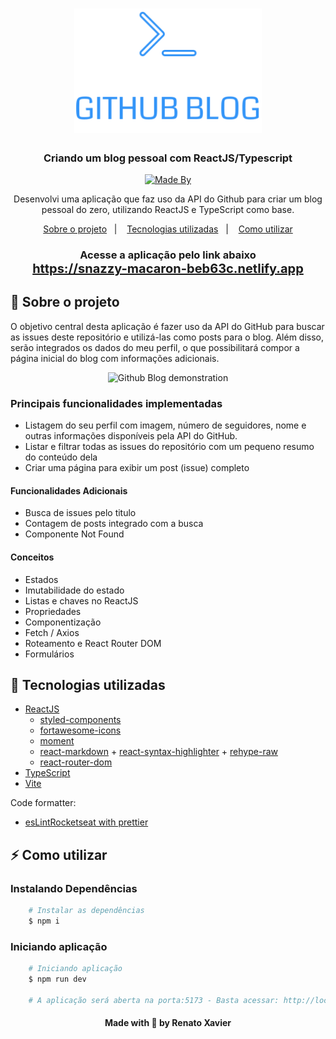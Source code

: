 <h1 align="center">
<img alig src="./src/assets/logo.svg" width=300 alt="Github Blog">
</h1>

<h3 align="center">
  Criando um blog pessoal com ReactJS/Typescript
</h3>

<p align="center">
  <a href="https://www.linkedin.com/in/rnatu/">
    <img alt="Made By" src="https://img.shields.io/static/v1?label=Made%20By&message=Renato%20Xavier&color=3667B3&style=for-the-badge">
  </a>
</p>

<p align="center">
Desenvolvi uma aplicação que faz uso da API do Github para criar um blog pessoal do zero, utilizando ReactJS e TypeScript como base.
</p>

<p align="center">
  <a href="#-sobre-o-projeto">Sobre o projeto</a>&nbsp;&nbsp;&nbsp;|&nbsp;&nbsp;&nbsp;
  <a href="#-tecnologias-utilizadas">Tecnologias utilizadas</a>&nbsp;&nbsp;&nbsp;|&nbsp;&nbsp;&nbsp;
  <a href="#-Como-utilizar">Como utilizar</a>
</p>

<h3 align="center">
  Acesse a aplicação pelo link abaixo<br />
   <a href="https://snazzy-macaron-beb63c.netlify.app" style="font-size: 1.25rem;">
    https://snazzy-macaron-beb63c.netlify.app
  </a>
</h3>

## 📜 Sobre o projeto

O objetivo central desta aplicação é fazer uso da API do GitHub para buscar as issues deste repositório e utilizá-las como posts para o blog. Além disso, serão integrados os dados do meu perfil, o que possibilitará compor a página inicial do blog com informações adicionais.

<p align="center">
  <img alig src="./src/assets/github-blog-demonstration.gif" width=450 alt="Github Blog demonstration">
</p>

### Principais funcionalidades implementadas

- Listagem do seu perfil com imagem, número de seguidores, nome e outras informações disponíveis pela API do GitHub.
- Listar e filtrar todas as issues do repositório com um pequeno resumo do conteúdo dela
- Criar uma página para exibir um post (issue) completo

#### Funcionalidades Adicionais

- Busca de issues pelo titulo
- Contagem de posts integrado com a busca
- Componente Not Found

#### Conceitos

- Estados
- Imutabilidade do estado
- Listas e chaves no ReactJS
- Propriedades
- Componentização
- Fetch / Axios
- Roteamento e React Router DOM
- Formulários

## 🚀 Tecnologias utilizadas

- [ReactJS](https://pt-br.reactjs.org/)
  - [styled-components](https://styled-components.com/)
  - [fortawesome-icons](https://fontawesome.com/icons)
  - [moment](https://momentjs.com/)
  - [react-markdown](https://github.com/remarkjs/react-markdown) + [react-syntax-highlighter](https://github.com/react-syntax-highlighter/react-syntax-highlighter) + [rehype-raw](https://github.com/rehypejs/rehype-raw)
  - [react-router-dom](https://reactrouter.com/en/main)
- [TypeScript](https://www.typescriptlang.org/)
- [Vite](https://vitejs.dev/)

Code formatter:

- [esLintRocketseat with prettier](https://github.com/Rocketseat/eslint-config-rocketseat)

## ⚡ Como utilizar

### Instalando Dependências

```bash
    # Instalar as dependências
    $ npm i
```

### Iniciando aplicação

```bash
    # Iniciando aplicação
    $ npm run dev

    # A aplicação será aberta na porta:5173 - Basta acessar: http://localhost:5173/
```

<h4 align="center">
    Made with 💜 by Renato Xavier
</h4>
